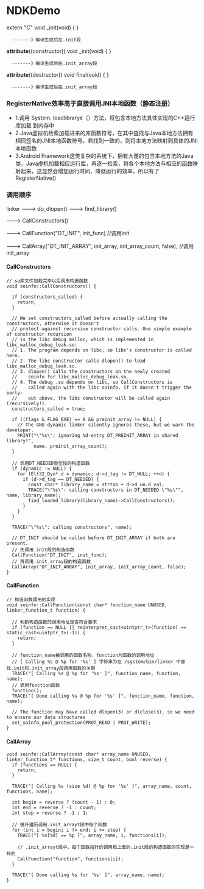 # NDKDemo

extern "C" 
void _init(void) { } 

      -------》编译生成后在.init段  
  
__attribute__((constructor)) 
void _init(void) { } 

      -------》编译生成后在.init_array段  
      
__attribute__((destructor))
void final(void) { }

      -------》编译生成后在.init_array段  
      

### RegisterNative效率高于直接调用JNI本地函数（静态注册）

- 1.调用 System. loadlibrarye（）方法，将包含本地方法具体实现的C++运行库加载
到内存中
- 2.Java虚拟机检索加载进来的库函数符号，在其中査找与Java本地方法拥有相同签名的JNI本地函数符号。若找到一致的，则将本地方法映射到具体的JNI本地函数
- 3.Android Framework这类复杂的系统下，拥有大量的包含本地方法的Java类，Java虛机加载相应运行库，再逐一检索，将各个本地方法与相应的函数映射起来，这显然会增加运行时间，降低运行的效率，所以有了RegisterNative()
      
      
### 调用顺序

linker --->  do_dlopen() ---> find_library() 

---> CallConstructors()

---> CallFunction("DT_INIT", init_func)			//调用init

---> CallArray("DT_INIT_ARRAY", init_array, init_array_count, false); 	//调用init_array

#### CallConstructors
```
// so库文件加载完毕以后调用构造函数  
void soinfo::CallConstructors() {  
      
  if (constructors_called) {  
    return;  
  }  
  
  // We set constructors_called before actually calling the constructors, otherwise it doesn't  
  // protect against recursive constructor calls. One simple example of constructor recursion  
  // is the libc debug malloc, which is implemented in libc_malloc_debug_leak.so:  
  // 1. The program depends on libc, so libc's constructor is called here.  
  // 2. The libc constructor calls dlopen() to load libc_malloc_debug_leak.so.  
  // 3. dlopen() calls the constructors on the newly created  
  //    soinfo for libc_malloc_debug_leak.so.  
  // 4. The debug .so depends on libc, so CallConstructors is  
  //    called again with the libc soinfo. If it doesn't trigger the early-  
  //    out above, the libc constructor will be called again (recursively!).  
  constructors_called = true;  
  
  if ((flags & FLAG_EXE) == 0 && preinit_array != NULL) {  
    // The GNU dynamic linker silently ignores these, but we warn the developer.  
    PRINT("\"%s\": ignoring %d-entry DT_PREINIT_ARRAY in shared library!",  
          name, preinit_array_count);  
  }  
  
  // 调用DT_NEEDED类型段的构造函数  
  if (dynamic != NULL) {  
    for (Elf32_Dyn* d = dynamic; d->d_tag != DT_NULL; ++d) {  
      if (d->d_tag == DT_NEEDED) {  
        const char* library_name = strtab + d->d_un.d_val;  
        TRACE("\"%s\": calling constructors in DT_NEEDED \"%s\"", name, library_name);  
        find_loaded_library(library_name)->CallConstructors();  
      }  
    }  
  }  
  
  TRACE("\"%s\": calling constructors", name);  
  
  // DT_INIT should be called before DT_INIT_ARRAY if both are present.  
  // 先调用.init段的构造函数  
  CallFunction("DT_INIT", init_func);  
  // 再调用.init_array段的构造函数  
  CallArray("DT_INIT_ARRAY", init_array, init_array_count, false);  
}  
```
#### CallFunction
```
// 构造函数调用的实现  
void soinfo::CallFunction(const char* function_name UNUSED, linker_function_t function) {  
  
  // 判断构造函数的调用地址是否符合要求  
  if (function == NULL || reinterpret_cast<uintptr_t>(function) == static_cast<uintptr_t>(-1)) {  
    return;  
  }  
  
  // function_name被调用的函数名称，function为函数的调用地址  
  // [ Calling %s @ %p for '%s' ] 字符串为在 /system/bin/linker 中查找.init和.init_array段调用函数的关键  
  TRACE("[ Calling %s @ %p for '%s' ]", function_name, function, name);  
  // 调用function函数  
  function();  
  TRACE("[ Done calling %s @ %p for '%s' ]", function_name, function, name);  
  
  // The function may have called dlopen(3) or dlclose(3), so we need to ensure our data structures  
  set_soinfo_pool_protection(PROT_READ | PROT_WRITE);  
}  
```
#### CallArray
```
void soinfo::CallArray(const char* array_name UNUSED, linker_function_t* functions, size_t count, bool reverse) {  
  if (functions == NULL) {  
    return;  
  }  
  
  TRACE("[ Calling %s (size %d) @ %p for '%s' ]", array_name, count, functions, name);  
  
  int begin = reverse ? (count - 1) : 0;  
  int end = reverse ? -1 : count;  
  int step = reverse ? -1 : 1;  
  
  // 循环遍历调用.init_arrayt段中每个函数  
  for (int i = begin; i != end; i += step) {  
    TRACE("[ %s[%d] == %p ]", array_name, i, functions[i]);  
      
    // .init_arrayt段中，每个函数指针的调用和上面的.init段的构造函数的实现是一样的  
    CallFunction("function", functions[i]);  
  }  
  
  TRACE("[ Done calling %s for '%s' ]", array_name, name);  
}  
```
